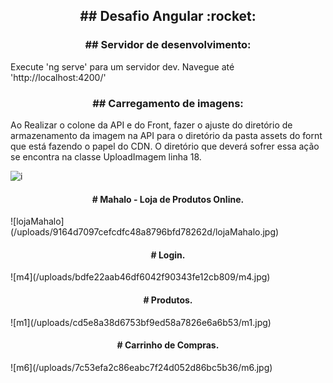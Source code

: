 
<h2 align="center"> ## Desafio Angular :rocket:</h2>

<h3 align="center"> ## Servidor de desenvolvimento:</h3>

Execute 'ng serve' para um servidor dev. Navegue até 'http://localhost:4200/'

<h3 align="center"> ## Carregamento de imagens:</h3>

Ao Realizar o colone da API e do Front, fazer o ajuste do diretório de armazenamento
da imagem na API para o diretório da pasta assets do fornt que está fazendo o papel do CDN.
O diretório que deverá sofrer essa ação se encontra na classe UploadImagem linha 18.

![i](/uploads/24af8de48098cec9ca79abd549eed07f/i.jpg)


<h4 align="center"> # Mahalo - Loja de Produtos Online.</h4>
![lojaMahalo](/uploads/9164d7097cefcdfc48a8796bfd78262d/lojaMahalo.jpg)

<h4 align="center"> # Login.</h4>
![m4](/uploads/bdfe22aab46df6042f90343fe12cb809/m4.jpg)

<h4 align="center"> # Produtos.</h4>
![m1](/uploads/cd5e8a38d6753bf9ed58a7826e6a6b53/m1.jpg)

<h4 align="center"> # Carrinho de Compras.</h4>
![m6](/uploads/7c53efa2c86eabc7f24d052d86bc5b36/m6.jpg)
